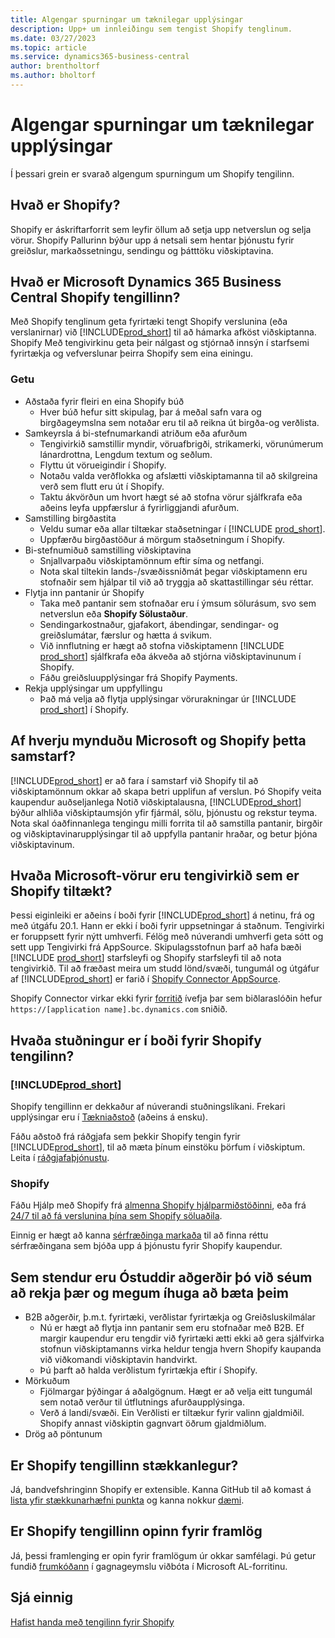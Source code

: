 ```yaml
---
title: Algengar spurningar um tæknilegar upplýsingar
description: Upp+ um innleiðingu sem tengist Shopify tenglinum.
ms.date: 03/27/2023
ms.topic: article
ms.service: dynamics365-business-central
author: brentholtorf
ms.author: bholtorf
---
```


# <a name="faq-for-technical-details"></a>Algengar spurningar um tæknilegar upplýsingar

Í þessari grein er svarað algengum spurningum um Shopify tengilinn.

## <a name="what-is-shopify"></a>Hvað er Shopify?

Shopify er áskriftarforrit sem leyfir öllum að setja upp netverslun og selja vörur.  Shopify Pallurinn býður upp á netsali sem hentar þjónustu fyrir greiðslur, markaðssetningu, sendingu og þátttöku viðskiptavina.

## <a name="what-is-the-microsoft-dynamics-365-business-central-shopify-connector"></a>Hvað er Microsoft Dynamics 365 Business Central Shopify tengillinn?

Með Shopify tenglinum geta fyrirtæki tengt Shopify verslunina (eða verslanirnar) við [!INCLUDE[prod_short](../includes/prod_short.md)] til að hámarka afköst viðskiptanna.  Shopify Með tengivirkinu geta þeir nálgast og stjórnað innsýn í starfsemi fyrirtækja og vefverslunar þeirra  Shopify  sem eina einingu.

### <a name="capabilities"></a>Getu

- Aðstaða fyrir fleiri en eina  Shopify  búð
  - Hver búð hefur sitt skipulag, þar á meðal safn vara og birgðageymslna sem notaðar eru til að reikna út birgða-og verðlista.  
- Samkeyrsla á bi-stefnumarkandi atriðum eða afurðum
  - Tengivirkið samstillir myndir, vöruafbrigði, strikamerki, vörunúmerum lánardrottna, Lengdum textum og seðlum.  
  - Flyttu út vörueigindir í Shopify.  
  - Notaðu valda verðflokka og afslætti viðskiptamanna til að skilgreina verð sem flutt eru út í Shopify.  
  - Taktu ákvörðun um hvort hægt sé að stofna vörur sjálfkrafa eða aðeins leyfa uppfærslur á fyrirliggjandi afurðum.  
- Samstilling birgðastita
  - Veldu sumar eða allar tiltækar staðsetningar í [!INCLUDE [prod_short](../includes/prod_short.md)].  
  - Uppfærðu birgðastöður á mörgum staðsetningum í Shopify.  
- Bi-stefnumiðuð samstilling viðskiptavina
  - Snjallvarpaðu viðskiptamönnum eftir síma og netfangi.  
  - Nota skal tiltekin lands-/svæðissniðmát þegar viðskiptamenn eru stofnaðir sem hjálpar til við að tryggja að skattastillingar séu réttar.  
- Flytja inn pantanir úr Shopify
  - Taka með pantanir sem stofnaðar eru í ýmsum sölurásum, svo sem netverslun eða  **Shopify  Sölustaður**.
  - Sendingarkostnaður, gjafakort, ábendingar, sendingar- og greiðslumátar, færslur og hætta á svikum.  
  - Við innflutning er hægt að stofna viðskiptamenn  [!INCLUDE [prod_short](../includes/prod_short.md)]  sjálfkrafa eða ákveða að stjórna viðskiptavinunum í Shopify.  
  - Fáðu greiðsluupplýsingar frá Shopify Payments.
- Rekja upplýsingar um uppfyllingu
  - Það má velja að flytja upplýsingar vörurakningar úr [!INCLUDE [prod_short](../includes/prod_short.md)] í Shopify.  

## <a name="why-did-microsoft-and-shopify-form-this-partnership"></a>Af hverju mynduðu Microsoft og Shopify þetta samstarf?

[!INCLUDE[prod_short](../includes/prod_long.md)] er að fara í samstarf við Shopify til að viðskiptamönnum okkar að skapa betri upplifun af verslun. Þó  Shopify  veita kaupendur auðseljanlega Notið viðskiptalausna,  [!INCLUDE[prod_short](../includes/prod_short.md)]  býður alhliða viðskiptaumsjón yfir fjármál, sölu, þjónustu og rekstur teyma. Nota skal óaðfinnanlega tengingu milli forrita til að samstilla pantanir, birgðir og viðskiptavinarupplýsingar til að uppfylla pantanir hraðar, og betur þjóna viðskiptavinum.

## <a name="which-microsoft-products-are-the-shopify-connector-available-for"></a>Hvaða Microsoft-vörur eru tengivirkið sem er  Shopify  tiltækt?

Þessi eiginleiki er aðeins í boði fyrir [!INCLUDE[prod_short](../includes/prod_short.md)] á netinu, frá og með útgáfu 20.1. Hann er ekki í boði fyrir uppsetningar á staðnum. Tengivirki er foruppsett fyrir nýtt umhverfi. Félög með núverandi umhverfi geta sótt og sett upp Tengivirki frá AppSource. Skipulagsstofnun þarf að hafa bæði  [!INCLUDE [prod_short](../includes/prod_short.md)]  starfsleyfi og  Shopify  starfsleyfi til að nota tengivirkið. Til að fræðast meira um studd lönd/svæði, tungumál og útgáfur af  [!INCLUDE[prod_short](../includes/prod_short.md)] er farið í  [Shopify  Connector AppSource](https://go.microsoft.com/fwlink/?linkid=2196238).

 Shopify Connector virkar ekki fyrir  [forritið](/dynamics365/business-central/dev-itpro/deployment/embed-app-overview) ívefja þar sem biðlaraslóðin hefur  `https://[application name].bc.dynamics.com`  sniðið.

## <a name="what-support-is-offered-for-the-shopify-connector"></a>Hvaða stuðningur er í boði fyrir Shopify tengilinn?

### [!INCLUDE[prod_short](../includes/prod_short.md)]

Shopify tengillinn er dekkaður af núverandi stuðningslíkani. Frekari upplýsingar eru í [Tækniaðstoð](/dynamics365/business-central/dev-itpro/administration//manage-technical-support) (aðeins á ensku).

Fáðu aðstoð frá ráðgjafa sem þekkir  Shopify  tengin fyrir  [!INCLUDE[prod_short](../includes/prod_short.md)], til að mæta þínum einstöku þörfum í viðskiptum. Leita í  [ráðgjafaþjónustu](https://aka.ms/BCShopifyConsultant).

### <a name="shopify"></a>Shopify

Fáðu Hjálp með  Shopify  frá  [almenna  Shopify  hjálparmiðstöðinni](https://help.shopify.com/), eða frá  [24/7 til að fá verslunina þína sem  Shopify  söluaðila](https://help.shopify.com/questions#/).

Einnig er hægt að kanna  [sérfræðinga markaða](https://experts.shopify.com/)  til að finna réttu sérfræðingana sem bjóða upp á þjónustu fyrir  Shopify  kaupendur.

## <a name="currently-unsupported-features-however-were-tracking-them-and-may-consider-adding-them"></a>Sem stendur eru Óstuddir aðgerðir þó við séum að rekja þær og megum íhuga að bæta þeim

- B2B aðgerðir, þ.m.t. fyrirtæki, verðlistar fyrirtækja og Greiðsluskilmálar
  - Nú er hægt að flytja inn pantanir sem eru stofnaðar með B2B. Ef margir kaupendur eru tengdir við fyrirtæki ætti ekki að gera sjálfvirka stofnun viðskiptamanns virka heldur tengja hvern  Shopify  kaupanda við viðkomandi viðskiptavin handvirkt.
  - Þú þarft að halda verðlistum fyrirtækja eftir í Shopify.
- Mörkuðum
  - Fjölmargar þýðingar á aðalgögnum. Hægt er að velja eitt tungumál sem notað verður til útflutnings afurðaupplýsinga.
  - Verð á landi/svæði. Ein Verðlisti er tiltækur fyrir valinn gjaldmiðil. Shopify annast viðskiptin gagnvart öðrum gjaldmiðlum.
- Drög að pöntunum

## <a name="is-the-shopify-connector-extensible"></a>Er Shopify tengillinn stækkanlegur?

Já, bandvefshringinn  Shopify  er extensible. Kanna GitHub til að komast á  [lista yfir stækkunarhæfni punkta](https://github.com/microsoft/ALAppExtensions/tree/main/Apps/W1/Shopify)  og kanna nokkur  [dæmi](https://github.com/microsoft/ALAppExtensions/blob/main/Apps/W1/Shopify/extensibility_examples.md).

## <a name="is-the-shopify-connector-open-for-contribution"></a>Er Shopify tengillinn opinn fyrir framlög

Já, þessi framlenging er opin fyrir framlögum úr okkar samfélagi. Þú getur fundið [frumkóðann](https://github.com/microsoft/ALAppExtensions/tree/main/Apps/W1/Shopify) í gagnageymslu viðbóta í Microsoft AL-forritinu.

## <a name="see-also"></a>Sjá einnig

[Hafist handa með tengilinn fyrir Shopify](get-started.md)  
